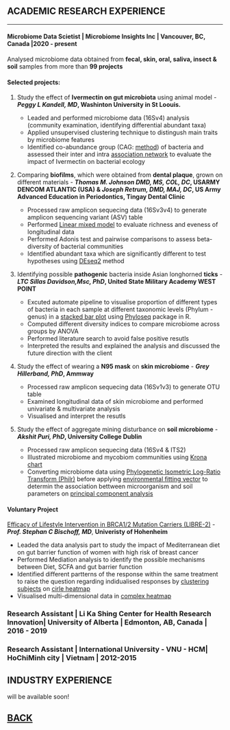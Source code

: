 ## ACADEMIC RESEARCH EXPERIENCE

---
#### Microbiome Data Scietist | Microbiome Insights Inc | Vancouver, BC, Canada |2020 - present

Analysed microbiome data obtained from **fecal, skin, oral, saliva, insect & soil** samples from more than **99 projects** 
#### Selected projects:
1. Study the effect of **Ivermectin on gut microbiota** using animal model - **_Peggy L Kandell, MD_, Washinton University in St Loouis.**
   -  Leaded and performed microbiome data (16Sv4) analysis (community examination, identifying differential abundant taxa)
   -  Applied unsupervised clustering technique to distingush main traits by microbiome features
   -  Identified co-abundance group (CAG: [method](https://link.springer.com/article/10.1186/s40168-020-00887-w;)) of bacteria and assessed their inter and intra [association network](https://cytoscape.org/) to evaluate the impact of Ivermectin on bacterial ecology

2. Comparing **biofilms**, which were obtained from **dental plaque**, grown on different materials - **_Thomas M. Johnson DMD, MS, COL, DC_, USARMY DENCOM ATLANTIC (USA) & _Joseph Retrum, DMD, MAJ, DC_, US Army Advanced Education in Periodontics, Tingay Dental Clinic**
   - Processed raw amplicon sequecing data (16Sv3v4) to generate amplicon sequencing variant (ASV) table 
   - Performed [Linear mixed model](https://cran.r-project.org/web/packages/lme4/vignettes/lmer.pdf) to evaluate richness and eveness of longitudinal data
   - Performed Adonis test and pairwise comparisons to assess beta-diversity of bacterial communities
   - Identified abundant taxa which are significantly different to test hypotheses using [DEseq2](https://genomebiology.biomedcentral.com/articles/10.1186/s13059-014-0550-8) method 
 3. Identifying possible **pathogenic** bacteria inside  Asian longhorned **ticks** - **_LTC Sillas Davidson,Msc, PhD_, United State Military Academy WEST POINT**
      - Excuted automate pipeline to visualise proportion of different types of bacteria in each sample at different taxonomic levels (Phylum - genus) in a [stacked bar plot](https://www.r-graph-gallery.com/stacked-barplot.html) using [Phyloseq](https://joey711.github.io/phyloseq/) package in R. 
      - Computed different diversity indices to compare microbiome across groups by ANOVA
      - Performed literature search to avoid false positive resutls
      - Interpreted the results and explained the analysis and discussed the future direction with the client
4. Study the effect of wearing a **N95 mask** on **skin microbiome** - **_Grey Hillerband, PhD_, Ammway**
   - Processed raw amplicon sequecing data (16Sv1v3) to generate OTU table 
   - Examined longitudinal data of skin microbiome and performed univariate & multivariate analysis
   - Visualised and interpret the resutls
5. Study the effect of aggregate mining disturbance on **soil microbiome** - **_Akshit Puri, PhD_, University College Dublin**
   - Processed raw amplicon sequecing data (16Sv4 & ITS2)
   - Illustrated microbiome and mycobiom communities using [Krona chart](https://bmcbioinformatics.biomedcentral.com/articles/10.1186/1471-2105-12-385)
   - Converting microbiome data using [Phylogenetic Isometric Log-Ratio Transform (Philr)](https://bioconductor.org/packages/release/bioc/html/philr.html) before applying [environmental fitting vector](https://www.rdocumentation.org/packages/vegan/versions/2.4-2/topics/envfit) to determin the association bettween microorganism and soil parameters on [principal component analysis](https://www.nature.com/articles/nmeth.4346)


#### Voluntary Project 

[Efficacy of Lifestyle Intervention in BRCA1/2 Mutation Carriers (LIBRE-2)](https://clinicaltrials.gov/ct2/show/NCT02516540) - _**Prof. Stephan C Bischoff, MD**_, **Univeristy of Hohenheim** 
 - Leaded the data analysis part to study the impact of Mediterranean diet on gut barrier function of women with high risk of breast cancer
 - Performed Mediation analysis to identify the possible mechanisms between Diet, SCFA and gut barrier function
 - Identified different partterns of the response within the same treatment to raise the question regarding indidualised responses by [clustering subjects](https://www.rdocumentation.org/packages/factoextra/versions/1.0.7/topics/fviz_dend) on [cirle heatmap](https://jokergoo.github.io/circlize_book/book/circos-heatmap.html)
 - Visualised multi-dimensional data in [complex heatmap](https://jokergoo.github.io/ComplexHeatmap-reference/book/) 


     
### Research Assistant | Li Ka Shing Center for Health Research Innovation| University of Alberta | Edmonton, AB, Canada | 2016 - 2019

 


### Research Assistant | International University - VNU - HCM| HoChiMinh city | Vietnam | 2012-2015




## INDUSTRY EXPERIENCE

will be available soon!


## [BACK](https://biokhoi.github.io/)
